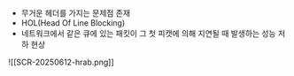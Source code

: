 - 무거운 헤더를 가지는 문제점 존재
- HOL(Head Of Line Blocking)
- 네트워크에서 같은 큐에 있는 패킷이 그 첫 피캣에 의해 지연될 때 발생하는 성능 저하 현상

![[SCR-20250612-hrab.png]]